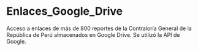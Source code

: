 # Enlaces_Google_Drive

Acceso a enlaces de más de 800 reportes de la Contraloría General de la República de Perú almacenados en Google Drive. Se utilizó la API de Google. 
